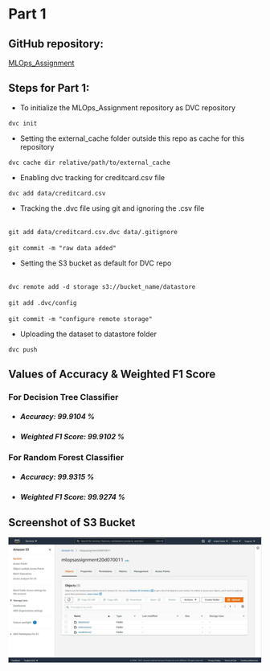 # Part 1

## GitHub repository:

[MLOps_Assignment](https://github.com/aniketp02/MLOps_Assignment/tree/main)

## Steps for Part 1:

- To initialize the MLOps_Assignment repository as DVC repository
<pre><code>dvc init</code></pre>

- Setting the external_cache folder outside this repo as cache for this repository
<pre><code>dvc cache dir relative/path/to/external_cache</code></pre>

- Enabling dvc tracking for creditcard.csv file
<pre><code>dvc add data/creditcard.csv</code></pre>

- Tracking the .dvc file using git and ignoring the .csv file
<pre>
<code>
git add data/creditcard.csv.dvc data/.gitignore

git commit -m "raw data added"
</code></pre>

- Setting the S3 bucket as default for DVC repo
<pre>
<code>
dvc remote add -d storage s3://bucket_name/datastore

git add .dvc/config

git commit -m "configure remote storage"
</code></pre>

- Uploading the dataset to datastore folder
<pre><code>dvc push</code></pre>

## Values of Accuracy & Weighted F1 Score

### For Decision Tree Classifier

- ##### Accuracy: 99.9104 %
- ##### Weighted F1 Score: 99.9102 %

### For Random Forest Classifier

- ##### Accuracy: 99.9315 %
- ##### Weighted F1 Score: 99.9274 %


## Screenshot of S3 Bucket

![S3 bucket](https://github.com/aniketp02/Fundamentals_of_MLOps_20D070011/blob/main/Week2/mlops_assignment.JPG)
